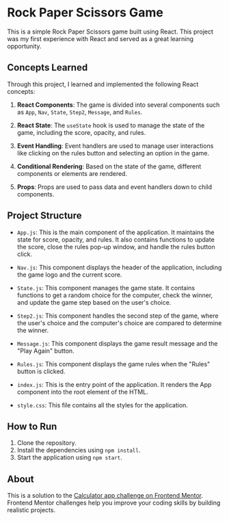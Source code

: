 # Rock Paper Scissors Game

This is a simple Rock Paper Scissors game built using React. This project was my first experience with React and served as a great learning opportunity.

## Concepts Learned

Through this project, I learned and implemented the following React concepts:

1. **React Components**: The game is divided into several components such as `App`, `Nav`, `State`, `Step2`, `Message`, and `Rules`.

2. **React State**: The `useState` hook is used to manage the state of the game, including the score, opacity, and rules.

3. **Event Handling**: Event handlers are used to manage user interactions like clicking on the rules button and selecting an option in the game.

4. **Conditional Rendering**: Based on the state of the game, different components or elements are rendered.

5. **Props**: Props are used to pass data and event handlers down to child components.

## Project Structure

- `App.js`: This is the main component of the application. It maintains the state for score, opacity, and rules. It also contains functions to update the score, close the rules pop-up window, and handle the rules button click.

- `Nav.js`: This component displays the header of the application, including the game logo and the current score.

- `State.js`: This component manages the game state. It contains functions to get a random choice for the computer, check the winner, and update the game step based on the user's choice.

- `Step2.js`: This component handles the second step of the game, where the user's choice and the computer's choice are compared to determine the winner.

- `Message.js`: This component displays the game result message and the "Play Again" button.

- `Rules.js`: This component displays the game rules when the "Rules" button is clicked.

- `index.js`: This is the entry point of the application. It renders the App component into the root element of the HTML.

- `style.css`: This file contains all the styles for the application.

## How to Run

1. Clone the repository.
2. Install the dependencies using `npm install`.
3. Start the application using `npm start`.

## About
This is a solution to the [Calculator app challenge on Frontend Mentor](https://www.frontendmentor.io/challenges/calculator-app-9lteq5N29). Frontend Mentor challenges help you improve your coding skills by building realistic projects.
